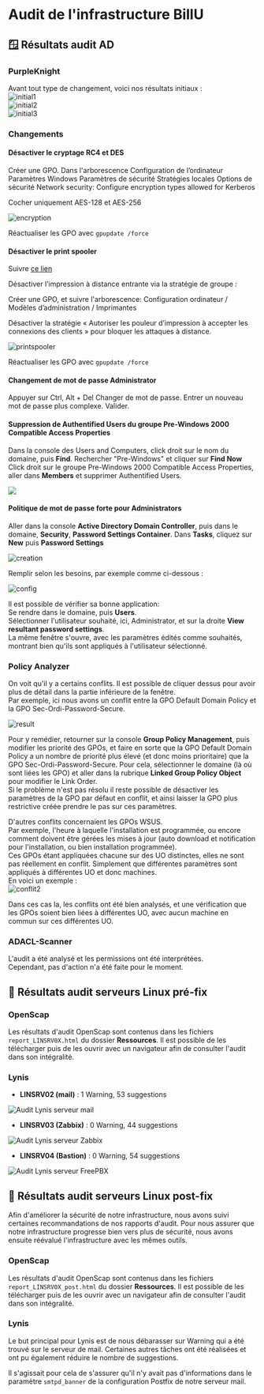 # Audit de l'infrastructure BillU

## 🪟 Résultats audit AD

### PurpleKnight

Avant tout type de changement, voici nos résultats initiaux :  
![initial1](Ressources/AvantChangements.png)  
![initial2](Ressources/AvantChangements-recoupé1.png)  
![initial3](Ressources/AvantChangements-recoupé2.png)  

### Changements
#### Désactiver le cryptage RC4 et DES
Créer une GPO.
Dans l'arborescence
Configuration de l’ordinateur
Paramètres Windows
Paramètres de sécurité
Stratégies locales
Options de sécurité
Network security: Configure encryption types allowed for Kerberos

Cocher uniquement AES-128 et AES-256

![encryption](Ressources/pk-gpo_encryption.png)


Réactualiser les GPO avec ``gpupdate /force``

#### Désactiver le print spooler

Suivre [ce lien](https://msrc.microsoft.com/update-guide/vulnerability/CVE-2021-34527)

Désactiver l’impression à distance entrante via la stratégie de groupe :

Créer une GPO, et suivre l'arborescence: 
Configuration ordinateur / Modèles d’administration / Imprimantes

Désactiver la stratégie « Autoriser les pouleur d’impression à accepter les connexions des clients » pour bloquer les attaques à distance.

![printspooler](Ressources/pk-gpo_PrintSpooler.png)

Réactualiser les GPO avec ``gpupdate /force``


#### Changement de mot de passe Administrator
Appuyer sur Ctrl, Alt + Del
Changer de mot de passe.
Entrer un nouveau mot de passe plus complexe. Valider.


#### Suppression de Authentified Users du groupe Pre-Windows 2000 Compatible Access Properties
Dans la console des Users and Computers, click droit sur le nom du domaine, puis **Find**.
Rechercher "Pre-Windows" et cliquer sur **Find Now**
Click droit sur le groupe Pre-Windows 2000 Compatible Access Properties, aller dans **Members** et supprimer Authentified Users.

![](Ressources/pk-Pre-Windows.png)  


#### Politique de mot de passe forte pour Administrators
Aller dans la console **Active Directory Domain Controller**, puis dans le domaine, **Security**, **Password Settings Container**.
Dans **Tasks**, cliquez sur **New** puis **Password Settings**

![creation](Ressources/pk-Admin-creation.png)

Remplir selon les besoins, par exemple comme ci-dessous :  

![config](Ressources/pk-Admin-config.png)

Il est possible de vérifier sa bonne application:  
Se rendre dans le domaine, puis **Users**.  
Sélectionner l'utilisateur souhaité, ici, Administrator, et sur la droite **View resultant password settings**.  
La même fenêtre s'ouvre, avec les paramètres édités comme souhaités, montrant bien qu'ils sont appliqués à l'utilisateur sélectionné.

### Policy Analyzer

On voit qu'il y a certains conflits. Il est possible de cliquer dessus pour avoir plus de détail dans la partie inférieure de la fenêtre.  
Par exemple, ici nous avons un conflit entre la GPO Default Domain Policy et la GPO Sec-Ordi-Password-Secure.

 ![result](Ressources/MSCT-PA-Result.png)

Pour y remédier, retourner sur la console **Group Policy Management**, puis modifier les priorité des GPOs, et faire en sorte que la GPO Default Domain Policy a un nombre de priorité plus élevé (et donc moins prioritaire) que la GPO Sec-Ordi-Password-Secure. Pour cela, sélectionner le domaine (là où sont liées les GPO) et aller dans la rubrique **Linked Group Policy Object** pour modifier le Link Order.  
Si le problème n'est pas résolu il reste possible de désactiver les paramètres de la GPO par défaut en conflit, et ainsi laisser la GPO plus restrictive créée prendre le pas sur ces paramètres.


D'autres conflits concernaient les GPOs WSUS.  
Par exemple, l'heure à laquelle l'installation est programmée, ou encore comment doivent être gérées les mises à jour (auto download et notification pour l'installation, ou bien installation programmée).  
Ces GPOs étant appliquées chacune sur des UO distinctes, elles ne sont pas réellement en conflit. Simplement que différentes paramètres sont appliqués à différentes UO et donc machines.  
En voici un exemple :  
 ![conflit2](Ressources/MSCT-PA-conflit2.png)

Dans ces cas la, les conflits ont été bien analysés, et une vérification que les GPOs soient bien liées à différentes UO, avec aucun machine en commun sur ces différentes UO.  

### ADACL-Scanner

L'audit a été analysé et les permissions ont été interprétées.  
Cependant, pas d'action n'a été faite pour le moment.  

## 🐧 Résultats audit serveurs Linux pré-fix

### OpenScap

Les résultats d'audit OpenScap sont contenus dans les fichiers `report_LINSRV0X.html` du dossier **Ressources**. Il est possible de les télécharger puis de les ouvrir avec un navigateur afin de consulter l'audit dans son intégralité.

### Lynis

* **LINSRV02 (mail)** : 1 Warning, 53 suggestions

![Audit Lynis serveur mail](Ressources/lynis_linsrv02.png)

* **LINSRV03 (Zabbix)** : 0 Warning, 44 suggestions

![Audit Lynis serveur Zabbix](Ressources/lynis_linsrv03.png)

* **LINSRV04 (Bastion)** : 0 Warning, 54 suggestions

![Audit Lynis serveur FreePBX](Ressources/lynis_linsrv04.png)

## 🐧 Résultats audit serveurs Linux post-fix

Afin d'améliorer la sécurité de notre infrastructure, nous avons suivi certaines recommandations de nos rapports d'audit. Pour nous assurer que notre infrastructure progresse bien vers plus de sécurité, nous avons ensuite réévalué l'infrastructure avec les mêmes outils.

### OpenScap

Les résultats d'audit OpenScap sont contenus dans les fichiers `report_LINSRV0X_post.html` du dossier **Ressources**. Il est possible de les télécharger puis de les ouvrir avec un navigateur afin de consulter l'audit dans son intégralité.

### Lynis

Le but principal pour Lynis est de nous débarasser sur Warning qui a été trouvé sur le serveur de mail. Certaines autres tâches ont été réalisées et ont pu également réduire le nombre de suggestions.

Il s'agissait pour cela de s'assurer qu'il n'y avait pas d'informations dans le paramètre `smtpd_banner` de la configuration Postfix de notre serveur mail.
